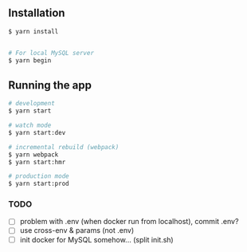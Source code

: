 
## Installation

```bash
$ yarn install


# For local MySQL server
$ yarn begin
```

## Running the app

```bash
# development
$ yarn start

# watch mode
$ yarn start:dev

# incremental rebuild (webpack)
$ yarn webpack
$ yarn start:hmr

# production mode
$ yarn start:prod
```

### TODO
  - [ ] problem with .env (when docker run from localhost), commit .env?
  - [ ] use cross-env & params (not .env)
  - [ ] init docker for MySQL somehow... (split init.sh)
